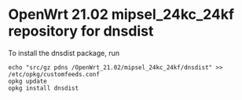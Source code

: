 OpenWrt 21.02 mipsel_24kc_24kf repository for dnsdist
========

To install the dnsdist package, run

```
echo "src/gz pdns /OpenWrt_21.02/mipsel_24kc_24kf/dnsdist" >> /etc/opkg/customfeeds.conf
opkg update
opkg install dnsdist
```
